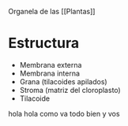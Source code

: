 Organela de las [[Plantas]]

# Estructura

- Membrana externa 
- Membrana interna
- Grana (tilacoides apilados)
- Stroma (matriz del cloroplasto)
- Tilacoide

hola hola
como va 
todo bien y vos 